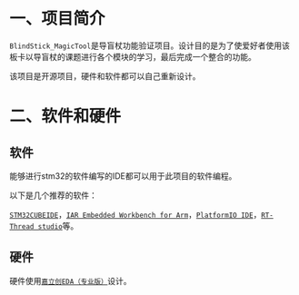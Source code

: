 # 一、项目简介

`BlindStick_MagicTool`是导盲杖功能验证项目。设计目的是为了使爱好者使用该板卡以导盲杖的课题进行各个模块的学习，最后完成一个整合的功能。

该项目是开源项目，硬件和软件都可以自己重新设计。

# 二、软件和硬件

## 软件

能够进行stm32的软件编写的IDE都可以用于此项目的软件编程。

以下是几个推荐的软件：

[`STM32CUBEIDE`](https://www.st.com/en/development-tools/stm32cubeide.html)，[`IAR Embedded Workbench for Arm`](https://www.iar.com/products/architectures/arm/iar-embedded-workbench-for-arm/)，[`PlatformIO IDE`](https://platformio.org/platformio-ide)，[`RT-Thread studio`](https://www.rt-thread.io/studio.html)等。

## 硬件

硬件使用[`嘉立创EDA（专业版）`](https://lceda.cn/)设计。



